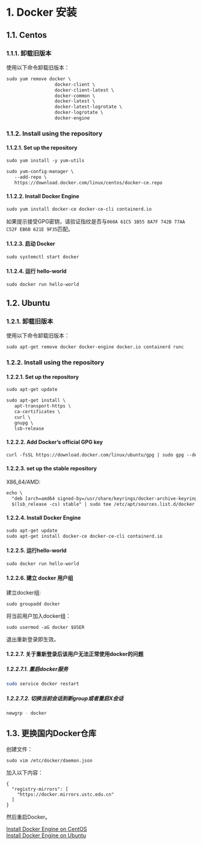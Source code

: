 # 1. Docker 安装
## 1.1. Centos
### 1.1.1. 卸载旧版本
使用以下命令卸载旧版本：      
```html
sudo yum remove docker \
                  docker-client \
                  docker-client-latest \
                  docker-common \
                  docker-latest \
                  docker-latest-logrotate \
                  docker-logrotate \
                  docker-engine
```
   
### 1.1.2. Install using the repository
#### 1.1.2.1. Set up the repository
```html
sudo yum install -y yum-utils

sudo yum-config-manager \
   --add-repo \
   https://download.docker.com/linux/centos/docker-ce.repo
```
       
#### 1.1.2.2. Install Docker Engine
```html
sudo yum install docker-ce docker-ce-cli containerd.io
```
        
如果提示接受GPG密钥，请验证指纹是否与`060A 61C5 1B55 8A7F 742B 77AA C52F EB6B 621E 9F35`匹配。
      
#### 1.1.2.3. 启动 Docker
```html
sudo systemctl start docker
```
      
#### 1.1.2.4. 运行 hello-world
```html
sudo docker run hello-world
```
       
## 1.2. Ubuntu
### 1.2.1. 卸载旧版本
使用以下命令卸载旧版本：
      
```html
sudo apt-get remove docker docker-engine docker.io containerd runc
```
       
### 1.2.2. Install using the repository
#### 1.2.2.1. Set up the repository
```html
sudo apt-get update

sudo apt-get install \
   apt-transport-https \
   ca-certificates \
   curl \
   gnupg \
   lsb-release
```
      
#### 1.2.2.2. Add Docker’s official GPG key
```html
curl -fsSL https://download.docker.com/linux/ubuntu/gpg | sudo gpg --dearmor -o /usr/share/keyrings/docker-archive-keyring.gpg
```
       
#### 1.2.2.3. set up the stable repository
X86_64/AMD:
     
```html
echo \
  "deb [arch=amd64 signed-by=/usr/share/keyrings/docker-archive-keyring.gpg] https://download.docker.com/linux/ubuntu \
  $(lsb_release -cs) stable" | sudo tee /etc/apt/sources.list.d/docker.list > /dev/null
```
      
#### 1.2.2.4. Install Docker Engine
```html
sudo apt-get update
sudo apt-get install docker-ce docker-ce-cli containerd.io
```
     
#### 1.2.2.5. 运行hello-world
```html
sudo docker run hello-world
```


#### 1.2.2.6. 建立 docker 用户组
建立docker组:   
   
```
sudo groupadd docker
```
    
将当前用户加入docker组：    
    
```
sudo usermod -aG docker $USER
```
                     
退出重新登录即生效。
               
#### 1.2.2.7. 关于重新登录后该用户无法正常使用docker的问题
##### 1.2.2.7.1. 重启docker服务
```bash
sudo service docker restart
```
                      
##### 1.2.2.7.2. 切换当前会话到新group或者重启X会话
```bash
newgrp - docker
```
                       
## 1.3. 更换国内Docker仓库
创建文件：       
    
```
sudo vim /etc/docker/daemon.json
```
     
加入以下内容：     
      
```
{
  "registry-mirrors": [
    "https://docker.mirrors.ustc.edu.cn"
  ]
}
```
         
然后重启Docker。    
     
[Install Docker Engine on CentOS](https://docs.docker.com/engine/install/centos/)     
[Install Docker Engine on Ubuntu](https://docs.docker.com/engine/install/ubuntu/)     
